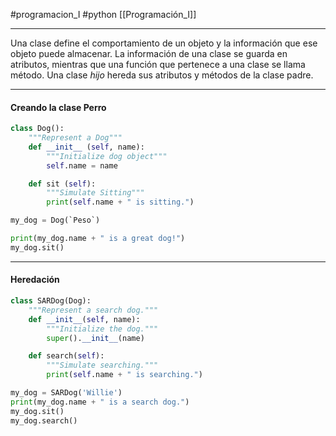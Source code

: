 #programacion_I #python [[Programación_I]]

----
Una clase define el comportamiento de un objeto y la información que ese objeto puede almacenar. La información de una clase se guarda en atributos, mientras que una función que pertenece a una clase se llama método. 
Una clase _hijo_ hereda sus atributos y métodos de la clase padre.

---

#### Creando la clase **Perro**

```python 
class Dog():
	"""Represent a Dog"""
	def __init__ (self, name):
		"""Initialize dog object"""
		self.name = name

	def sit (self):
		"""Simulate Sitting"""
		print(self.name + " is sitting.")

my_dog = Dog(`Peso`)

print(my_dog.name + " is a great dog!")
my_dog.sit()
```

---

#### Heredación

```python
class SARDog(Dog):
	"""Represent a search dog."""
	def __init__(self, name):
		"""Initialize the dog."""
		super().__init__(name)

	def search(self):
		"""Simulate searching."""
		print(self.name + " is searching.")

my_dog = SARDog('Willie')
print(my_dog.name + " is a search dog.")
my_dog.sit()
my_dog.search()
```
